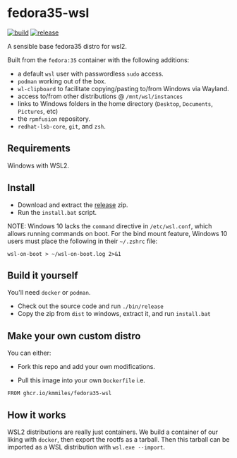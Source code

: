 # fedora35-wsl
[![build](https://github.com/kmmiles/fedora35-wsl/actions/workflows/build.yml/badge.svg)](https://github.com/kmmiles/fedora35-wsl/actions/workflows/build.yml)
[![release](https://github.com/kmmiles/fedora35-wsl/actions/workflows/release.yml/badge.svg)](https://github.com/kmmiles/fedora35-wsl/actions/workflows/release.yml)

A sensible base fedora35 distro for wsl2.

Built from the `fedora:35` container with the following additions:

- a default `wsl` user with passwordless `sudo` access.
- `podman` working out of the box.
- `wl-clipboard` to facilitate copying/pasting to/from Windows via Wayland.
- access to/from other distributions @ `/mnt/wsl/instances`
- links to Windows folders in the home directory (`Desktop`, `Documents`, `Pictures`, etc)
- the `rpmfusion` repository.
- `redhat-lsb-core`, `git`, and `zsh`.

## Requirements

Windows with WSL2. 

## Install

- Download and extract the [release](https://github.com/kmmiles/fedora35-wsl/releases) zip.
- Run the `install.bat` script.

NOTE: Windows 10 lacks the `command` directive in `/etc/wsl.conf`, which allows running commands on boot.
For the bind mount feature, Windows 10 users must place the following in their `~/.zshrc` file:

```
wsl-on-boot > ~/wsl-on-boot.log 2>&1
```

## Build it yourself

You'll need `docker` or `podman`.

- Check out the source code and run `./bin/release`
- Copy the zip from `dist` to windows, extract it, and run `install.bat`

## Make your own custom distro

You can either:

- Fork this repo and add your own modifications.

- Pull this image into your own `Dockerfile` i.e.

```
FROM ghcr.io/kmmiles/fedora35-wsl
```

## How it works

WSL2 distributions are really just containers. We build a container of our liking with `docker`, then export the rootfs as a tarball.
Then this tarball can be imported as a WSL distribution with `wsl.exe --import`.
